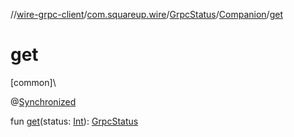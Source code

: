 //[wire-grpc-client](../../../../index.md)/[com.squareup.wire](../../index.md)/[GrpcStatus](../index.md)/[Companion](index.md)/[get](get.md)

# get

[common]\

@[Synchronized](https://kotlinlang.org/api/latest/jvm/stdlib/kotlin.jvm/-synchronized/index.html)

fun [get](get.md)(status: [Int](https://kotlinlang.org/api/latest/jvm/stdlib/kotlin/-int/index.html)): [GrpcStatus](../index.md)
